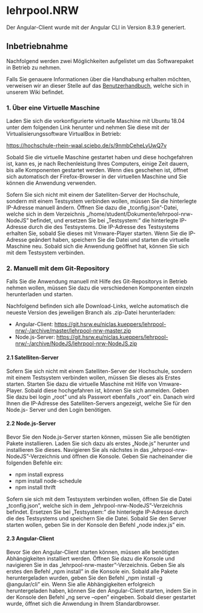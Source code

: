 # lehrpool.NRW

Der Angular-Client wurde mit der Angular CLI in Version 8.3.9 generiert.

## Inbetriebnahme

Nachfolgend werden zwei Möglichkeiten aufgelistet um das Softwarepaket in Betrieb zu nehmen.

Falls Sie genauere Informationen über die Handhabung erhalten möchten, verweisen wir an dieser Stelle auf das [Benutzerhandbuch](https://git.hsrw.eu/niclas.kueppers/lehrpool-nrw/raw/master/Docs/Benutzerhandbuch.pdf), welche sich in unserem Wiki befindet.

### 1. Über eine Virtuelle Maschine
Laden Sie sich die vorkonfigurierte virtuelle Maschine mit Ubuntu 18.04 unter dem folgenden Link herunter und nehmen Sie diese mit der Virtualisierungssoftware VirtualBox in Betrieb: 

https://hochschule-rhein-waal.sciebo.de/s/9nmbCeheLyUwQ7v

Sobald Sie die virtuelle Maschine gestartet haben und diese hochgefahren ist, kann es, je nach Rechenleistung
Ihres Computers, einige Zeit dauern, bis alle Komponenten gestartet werden. Wenn dies
geschehen ist, öffnet sich automatisch der Firefox-Browser in der virtuellen Maschine und Sie können
die Anwendung verwenden.

Sofern Sie sich nicht mit einem der Satelliten-Server der Hochschule, sondern mit einem Testsystem
verbinden wollen, müssen Sie die hinterlegte IP-Adresse manuell ändern. Öffnen Sie dazu
die „tconfig.json”-Datei, welche sich in dem Verzeichnis „/home/student/Dokumente/lehrpool-nrw-
NodeJS” befindet, und ersetzen Sie bei „Testsystem:” die hinterlegte IP-Adresse durch die des Testsystems.
Die IP-Adresse des Testsystems erhalten Sie, sobald Sie dieses mit Vmware-Player starten.
Wenn Sie die IP-Adresse geändert haben, speichern Sie die Datei und starten die virtuelle Maschine
neu. Sobald sich die Anwendung geöffnet hat, können Sie sich mit dem Testsystem verbinden.


### 2. Manuell mit dem Git-Repository
Falls Sie die Anwendung manuell mit Hilfe des Git-Repositorys in Betrieb nehmen wollen, müssen
Sie dazu die verschiedenen Komponenten einzeln herunterladen und starten.

Nachfolgend befinden sich alle Download-Links, welche automatisch die neueste Version des jeweiligen Branch als .zip-Datei herunterladen:
*  Angular-Client: https://git.hsrw.eu/niclas.kueppers/lehrpool-nrw/-/archive/master/lehrpool-nrw-master.zip
*  Node.js-Server: https://git.hsrw.eu/niclas.kueppers/lehrpool-nrw/-/archive/NodeJS/lehrpool-nrw-NodeJS.zip

#### 2.1 Satelliten-Server
Sofern Sie sich nicht mit einem Satelliten-Server der Hochschule, sondern mit einem Testsystem
verbinden wollen, müssen Sie dieses als Erstes starten.
Starten Sie dazu die virtuelle Maschine mit Hilfe von Vmware-Player. Sobald diese hochgefahren
ist, können Sie sich anmelden. Geben Sie dazu bei login „root” und als Passwort ebenfalls „root”
ein. Danach wird Ihnen die IP-Adresse des Satelliten-Servers angezeigt, welche Sie für den Node.js-
Server und den Login benötigen.

#### 2.2 Node.js-Server
Bevor Sie den Node.js-Server starten können, müssen Sie alle benötigten Pakete installieren. Laden Sie
sich dazu als erstes „Node.js” herunter und installieren Sie dieses. Navigieren Sie als nächstes in das
„lehrpool-nrw-NodeJS”-Verzeichnis und öffnen die Konsole. Geben Sie nacheinander die folgenden
Befehle ein:
- npm install express
- npm install node-schedule
- npm install thrift

Sofern sie sich mit dem Testsystem verbinden wollen, öffnen Sie die Datei „tconfig.json”, welche sich
in dem „lehrpool-nrw-NodeJS”-Verzeichnis befindet. Ersetzen Sie bei „Testsystem:” die hinterlegte
IP-Adresse durch die des Testsystems und speichern Sie die Datei.
Sobald Sie den Server starten wollen, geben Sie in der Konsole den Befehl „node index.js” ein.

#### 2.3 Angular-Client
Bevor Sie den Angular-Client starten können, müssen alle benötigten Abhängigkeiten installiert werden.
Öffnen Sie dazu die Konsole und navigieren Sie in das „lehrpool-nrw-master”-Verzeichnis. Geben
Sie als erstes den Befehl „npm install” in die Konsole ein. Sobald alle Pakete heruntergeladen
wurden, geben Sie den Befehl „npm install -g @angular/cli” ein.
Wenn Sie alle Abhängigkeiten erfolgreich heruntergeladen haben, können Sie den Angular-Client
starten, indem Sie in der Konsole den Befehl „ng serve –open” eingeben. Sobald dieser gestartet
wurde, öffnet sich die Anwendung in Ihrem Standardbrowser.